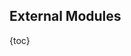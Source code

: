 ## External Modules

{toc}

<!-- TODO: translation -->
<!-- translate whole file doc/ru/examples/external-modules.md -->
